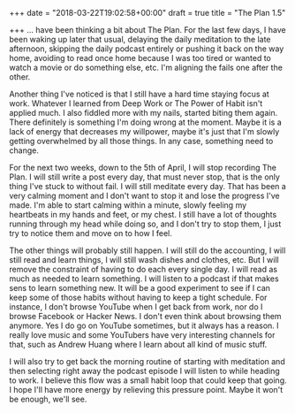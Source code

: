 +++
date = "2018-03-22T19:02:58+00:00"
draft = true
title = "The Plan 1.5"

+++
... have been thinking a bit about The Plan. For the last few days, I have been waking up later that usual, delaying the daily meditation to the late afternoon, skipping the daily podcast entirely or pushing it back on the way home, avoiding to read once home because I was too tired or wanted to watch a movie or do something else, etc. I'm aligning the fails one after the other.

Another thing I've noticed is that I still have a hard time staying focus at work. Whatever I learned from Deep Work or The Power of Habit isn't applied much. I also fiddled more with my nails, started biting them again. There definitely is something I'm doing wrong at the moment. Maybe it is a lack of energy that decreases my willpower, maybe it's just that I'm slowly getting overwhelmed by all those things. In any case, something need to change.

For the next two weeks, down to the 5th of April, I will stop recording The Plan. I will still write a post every day, that must never stop, that is the only thing I've stuck to without fail. I will still meditate every day. That has been a very calming moment and I don't want to stop it and lose the progress I've made. I'm able to start calming within a minute, slowly feeling my heartbeats in my hands and feet, or my chest. I still have a lot of thoughts running through my head while doing so, and I don't try to stop them, I just try to notice them and move on to how I feel.

The other things will probably still happen. I will still do the accounting, I will still read and learn things, I will still wash dishes and clothes, etc. But I will remove the constraint of having to do each every single day. I will read as much as needed to learn something. I will listen to a podcast if that makes sens to learn something new. It will be a good experiment to see if I can keep some of those habits without having to keep a tight schedule. For instance, I don't browse YouTube when I get back from work, nor do I browse Facebook or Hacker News. I don't even think about browsing them anymore. Yes I do go on YouTube sometimes, but it always has a reason. I really love music and some YouTubers have very interesting channels for that, such as Andrew Huang where I learn about all kind of music stuff.

I will also try to get back the morning routine of starting with meditation and then selecting right away the podcast episode I will listen to while heading to work. I believe this flow was a small habit loop that could keep that going. I hope I'll have more energy by relieving this pressure point. Maybe it won't be enough, we'll see.